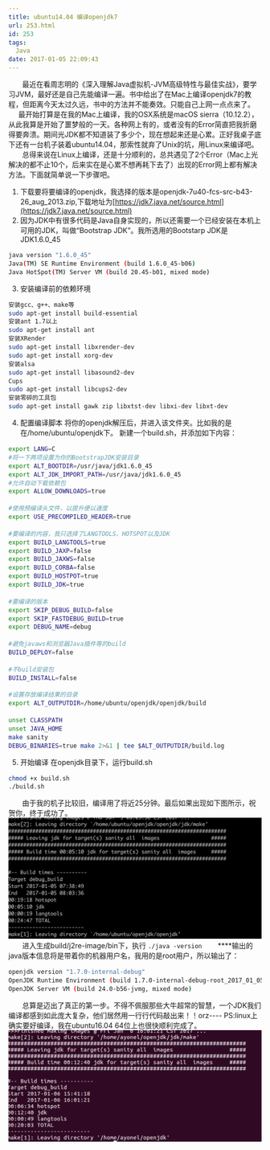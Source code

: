 ```yaml
---
title: ubuntu14.04 编译openjdk7
url: 253.html
id: 253
tags:
  Java
date: 2017-01-05 22:09:43
---
```


&#160; &#160; &#160; &#160;最近在看周志明的《深入理解Java虚拟机-JVM高级特性与最佳实战》，要学习JVM，最好还是自己先能编译一遍。书中给出了在Mac上编译openjdk7的教程，但距离今天太过久远，书中的方法并不能奏效。只能自己上网一点点来了。
&#160; &#160; &#160; &#160;最开始打算是在我的Mac上编译，我的OSX系统是macOS sierra（10.12.2），从此我算是开始了噩梦般的一天。各种网上有的，或者没有的Error简直把我折磨得要奔溃。期间光JDK都不知道装了多少个，现在想起来还是心累。正好我桌子底下还有一台机子装着ubuntu14.04，那索性就弃了Unix的坑，用Linux来编译吧。
&#160; &#160; &#160; &#160;总得来说在Linux上编译，还是十分顺利的，总共遇见了2个Error（Mac上光解决的都不止10个，后来实在是心累不想再耗下去了）出现的Error网上都有解决方法。下面就简单说一下步骤吧。
1. 下载要将要编译的openjdk，我选择的版本是openjdk-7u40-fcs-src-b43-26\_aug\_2013.zip,下载地址为[https://jdk7.java.net/source.html](https://jdk7.java.net/source.html)
2. 因为JDK中有很多代码是Java自身实现的，所以还需要一个已经安装在本机上可用的JDK，叫做“Bootstrap JDK”。我所选用的Bootstarp JDK是JDK1.6.0_45 
```bash
java version "1.6.0_45"
Java(TM) SE Runtime Environment (build 1.6.0_45-b06)
Java HotSpot(TM) Server VM (build 20.45-b01, mixed mode)
```
3. 安装编译前的依赖环境
```bash
安装gcc、g++、make等  
sudo apt-get install build-essential      
安装ant 1.7以上  
sudo apt-get install ant  
安装XRender  
sudo apt-get install libxrender-dev  
sudo apt-get install xorg-dev  
安装alsa  
sudo apt-get install libasound2-dev
Cups  
sudo apt-get install libcups2-dev  
安装零碎的工具包  
sudo apt-get install gawk zip libxtst-dev libxi-dev libxt-dev
```
4. 配置编译脚本 
将你的openjdk解压后，并进入该文件夹。比如我的是在/home/ubuntu/openjdk下。 新建一个build.sh，并添加如下内容：
```bash
export LANG=C
#将一下两项设置为你的BootstrapJDK安装目录
export ALT_BOOTDIR=/usr/java/jdk1.6.0_45
export ALT_JDK_IMPORT_PATH=/usr/java/jdk1.6.0_45
#允许自动下载依赖包
export ALLOW_DOWNLOADS=true

#使用预编译头文件，以提升便以速度
export USE_PRECOMPILED_HEADER=true

#要编译的内容，我只选择了LANGTOOLS、HOTSPOT以及JDK
export BUILD_LANGTOOLS=true
export BUILD_JAXP=false
export BUILD_JAXWS=false
export BUILD_CORBA=false
export BUILD_HOSTPOT=true
export BUILD_JDK=true

#要编译的版本
export SKIP_DEBUG_BUILD=false
export SKIP_FASTDEBUG_BUILD=true
export DEBUG_NAME=debug

#避免javaws和浏览器Java插件等的build
BUILD_DEPLOY=false

#不build安装包
BUILD_INSTALL=false

#设置存放编译结果的目录
export ALT_OUTPUTDIR=/home/ubuntu/openjdk/openjdk/build

unset CLASSPATH
unset JAVA_HOME
make sanity
DEBUG_BINARIES=true make 2>&1 | tee $ALT_OUTPUTDIR/build.log
```
5. 开始编译 在openjdk目录下，运行build.sh
```bash
chmod +x build.sh
./build.sh
```
&#160; &#160; &#160; &#160;由于我的机子比较旧，编译用了将近25分钟。最后如果出现如下图所示，祝贺你，终于成功了。 ![编译](compile-openjdk/编译.png)
&#160; &#160; &#160; &#160;进入生成build/j2re-image/bin下，执行
`./java -version` 
&#160; &#160; &#160; &#160;****输出的java版本信息将是带着你的机器用户名，我用的是root用户，所以输出了：
```bash
openjdk version "1.7.0-internal-debug"
OpenJDK Runtime Environment (build 1.7.0-internal-debug-root_2017_01_05_07_34-b00)
OpenJDK Server VM (build 24.0-b56-jvmg, mixed mode)
```
&#160; &#160; &#160; &#160;总算是迈出了真正的第一步。不得不佩服那些大牛超常的智慧，一个JDK我们编译都感到如此庞大复杂，他们居然用一行行代码敲出来！！orz---- PS:linux上确实要好编译，我在ubuntu16.04 64位上也很快顺利完成了。 ![linux 64](compile-openjdk/linux-64.png)
